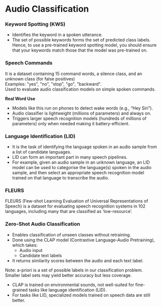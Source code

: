 # Audio Classification
### Keyword Spotting (KWS)
* Identifies the keyword in a spoken utterance. 
* The set of possible keywords forms the set of predicted class labels. 
Hence, to use a pre-trained keyword spotting model, you should ensure that your keywords match those that the model was pre-trained on.

### Speech Commands
It is a dataset containing 15 command words, a silence class, and an unknown class (for false positives)<br>Examples: "yes", "no", "stop", "go", "backward".
<br>Used to evaluate audio classification models on simple spoken commands.

**Real Word Use**
* Models like this run on phones to detect wake words (e.g., “Hey Siri”).
* Audio classifier is lightweight (millions of parameters) and always on.
* Triggers larger speech recognition models (hundreds of millions of parameters) only when needed making it battery-efficient.

### Language Identification (LID)
* It is the task of identifying the language spoken in an audio sample from a list of candidate languages.
* LID can form an important part in many speech pipelines. 
* For example, given an audio sample in an unknown language, an LID model can be used to categorise the language(s) spoken in the audio sample, and then select an appropriate speech recognition model trained on that language to transcribe the audio.

### FLEURS
FLEURS (Few-shot Learning Evaluation of Universal Representations of Speech) is a dataset for evaluating speech recognition systems in 102 languages, including many that are classified as ‘low-resource’.

### Zero-Shot Audio Classification
* Enables classification of unseen classes without retraining.
* Done using the CLAP model (Contrastive Language-Audio Pretraining), which takes:
    * Audio input
    * Candidate text labels
* It returns similarity scores between the audio and each text label.

Note: a-priori is a set of possible labels in our classification problem. Smaller label sets may yield better accuracy but less coverage.

* CLAP is trained on environmental sounds, not well-suited for fine-grained tasks like language identification (LID).
* For tasks like LID, specialized models trained on speech data are still better.